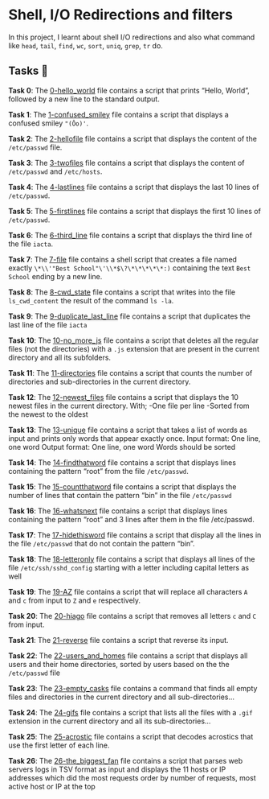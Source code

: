 #  Shell, I/O Redirections and filters

In this project, I learnt about shell I/O redirections and also what command like `head`, `tail`, `find`, `wc`, `sort`, `uniq`, `grep`, `tr` do.

## Tasks :page_with_curl:

**Task 0**: The [0-hello_world](./0-hello_world) file contains a script that prints “Hello, World”, followed by a new line to the standard output.

**Task 1**: The [1-confused_smiley](./1-confused_smiley) file contains a script that displays a confused smiley `"(Ôo)'`.

**Task 2**: The [2-hellofile](./2-hellofile) file contains a script that displays the content of the `/etc/passwd` file.

**Task 3**: The [3-twofiles](./3-twofiles) file contains  a script that displays the content of `/etc/passwd` and `/etc/hosts`.

**Task 4**: The [4-lastlines](./4-lastlines) file contains a script that displays the last 10 lines of `/etc/passwd`.

**Task 5**: The [5-firstlines](./5-firstlines) file contains a script that displays the first 10 lines of `/etc/passwd`.

**Task 6**: The [6-third_line](./6-third_line) file contains a script that displays the third line of the file `iacta`.

**Task 7**: The [7-file](./7-file) file contains a shell script that creates a file named exactly `\*\\'"Best School"\'\\*$\?\*\*\*\*\*:)` containing the text `Best School` ending by a new line.
 
**Task 8**: The [8-cwd_state](./8-cwd_state) file contains a script that writes into the file `ls_cwd_content` the result of the command `ls -la`. 

**Task 9**: The [9-duplicate_last_line](./9-duplicate_last_line) file contains a script that duplicates the last line of the file `iacta`
 
**Task 10**: The [10-no_more_js](./10-no_more_js) file contains a script that deletes all the regular files (not the directories) with a `.js` extension that are present in the current directory and all its subfolders.

**Task 11**: The [11-directories](./11-directories) file contains a script that counts the number of directories and sub-directories in the current directory.

**Task 12**: The [12-newest_files](./12-newest_files) file contains a script that displays the 10 newest files in the current directory.
With;
-One file per line
-Sorted from the newest to the oldest

**Task 13**: The [13-unique](./13-unique) file contains a script that takes a list of words as input and prints only words that appear exactly once.
Input format: One line, one word
Output format: One line, one word
Words should be sorted

**Task 14**: The [14-findthatword](./14-findthatword) file contains a script that displays lines containing the pattern “root” from the file `/etc/passwd`.

**Task 15**: The [15-countthatword](./15-countthatword) file contains a script that displays the number of lines that contain the pattern “bin” in the file `/etc/passwd`

**Task 16**: The [16-whatsnext](./16-whatsnext) file contains a script that displays lines containing the pattern “root” and 3 lines after them in the file /etc/passwd.

**Task 17**: The [17-hidethisword](./17-hidethisword) file contains a script that display all the lines in the file `/etc/passwd` that do not contain the pattern “bin”.
 
**Task 18**: The [18-letteronly](./18-letteronly) file contains a script that displays all lines of the file `/etc/ssh/sshd_config` starting with a letter including capital letters as well

**Task 19**: The [19-AZ](./19-AZ) file contains a script that will replace all characters `A` and `c` from input to `Z` and `e` respectively.

**Task 20**: The [20-hiago](./20-hiago) file contains a script that removes all letters `c` and `C` from input.

**Task 21**: The [21-reverse](./21-reverse) file contains a script that reverse its input.

**Task 22**: The [22-users_and_homes](./22-users_and_homes) file contains a script that displays all users and their home directories, sorted by users based on the the `/etc/passwd` file
 
**Task 23**: The [23-empty_casks](./23-empty_casks) file contains a command that finds all empty files and directories in the current directory and all sub-directories...

**Task 24**: The [24-gifs](./24-gifs) file contains a script that lists all the files with a `.gif` extension in the current directory and all its sub-directories...

**Task 25**: The [25-acrostic](./25-acrostic) file contains a script that decodes acrostics that use the first letter of each line.

**Task 26**: The [26-the_biggest_fan](./26-the_biggest_fan) file contains a script that parses web servers logs in TSV format as input and displays the 11 hosts or IP addresses which did the most requests order by number of requests, most active host or IP at the top
